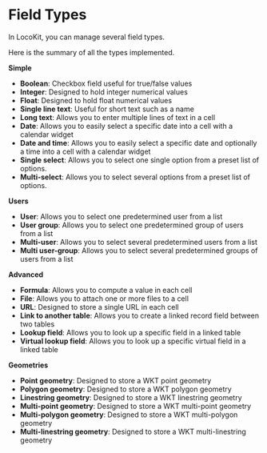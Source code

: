 # Field Types

In LocoKit, you can manage several field types.

Here is the summary of all the types implemented.

**Simple**
* **Boolean**: Checkbox field useful for true/false values
* **Integer**: Designed to hold integer numerical values
* **Float**: Designed to hold float numerical values
* **Single line text**: Useful for short text such as a name
* **Long text**: Allows you to enter multiple lines of text in a cell
* **Date**: Allows you to easily select a specific date into a cell with a calendar widget
* **Date and time**: Allows you to easily select a specific date and optionally a time into a cell with a calendar widget
* **Single select**: Allows you to select one single option from a preset list of options.
* **Multi-select**: Allows you to select several options from a preset list of options.

**Users**
* **User**: Allows you to select one predetermined user from a list
* **User group**: Allows you to select one predetermined group of users from a list
* **Multi-user**: Allows you to select several predetermined users from a list
* **Multi user-group**: Allows you to select several predetermined groups of users from a list

**Advanced**
* **Formula**: Allows you to compute a value in each cell
* **File**: Allows you to attach one or more files to a cell
* **URL**: Designed to store a single URL in each cell
* **Link to another table**: Allows you to create a linked record field between two tables
* **Lookup field**: Allows you to look up a specific field in a linked table
* **Virtual lookup field**: Allows you to look up a specific virtual field in a linked table

**Geometries**
* **Point geometry**: Designed to store a WKT point geometry
* **Polygon geometry**: Designed to store a WKT polygon geometry
* **Linestring geometry**: Designed to store a WKT linestring geometry
* **Multi-point geometry**: Designed to store a WKT multi-point geometry
* **Multi-polygon geometry**: Designed to store a WKT multi-polygon geometry
* **Multi-linestring geometry**: Designed to store a WKT multi-linestring geometry
